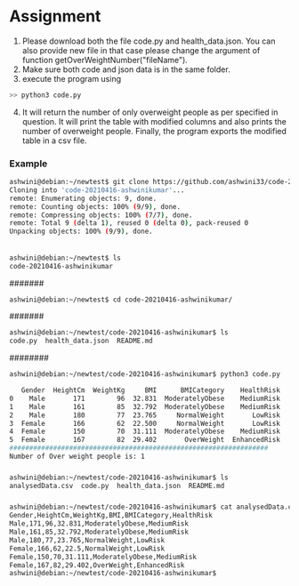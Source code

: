 # Assignment
1. Please download both the file code.py and health_data.json. You can also provide new file in that case please change the argument of function getOverWeightNumber("fileName").
2. Make sure both code and json data is in the same folder.
3. execute the program using 
```bash
>> python3 code.py
```
4.  It will return the number of only overweight people as per specified in question. It will print the table with modified columns and also prints the number of overweight people. Finally, the program exports the modified table in a csv file.

### Example
```bash
ashwini@debian:~/newtest$ git clone https://github.com/ashwini33/code-20210416-ashwinikumar
Cloning into 'code-20210416-ashwinikumar'...
remote: Enumerating objects: 9, done.
remote: Counting objects: 100% (9/9), done.
remote: Compressing objects: 100% (7/7), done.
remote: Total 9 (delta 1), reused 0 (delta 0), pack-reused 0
Unpacking objects: 100% (9/9), done.

```
######
```bash
ashwini@debian:~/newtest$ ls
code-20210416-ashwinikumar
```
#######
```bash
ashwini@debian:~/newtest$ cd code-20210416-ashwinikumar/
```
#######
```bash
ashwini@debian:~/newtest/code-20210416-ashwinikumar$ ls
code.py  health_data.json  README.md
```
########
```bash
ashwini@debian:~/newtest/code-20210416-ashwinikumar$ python3 code.py

   Gender  HeightCm  WeightKg     BMI      BMICategory    HealthRisk
0    Male       171        96  32.831  ModeratelyObese    MediumRisk
1    Male       161        85  32.792  ModeratelyObese    MediumRisk
2    Male       180        77  23.765     NormalWeight       LowRisk
3  Female       166        62  22.500     NormalWeight       LowRisk
4  Female       150        70  31.111  ModeratelyObese    MediumRisk
5  Female       167        82  29.402       OverWeight  EnhancedRisk
#################################################################
Number of Over weight people is: 1
```
#####
```bash
ashwini@debian:~/newtest/code-20210416-ashwinikumar$ ls
analysedData.csv  code.py  health_data.json  README.md
```
#####
```bash
ashwini@debian:~/newtest/code-20210416-ashwinikumar$ cat analysedData.csv 
Gender,HeightCm,WeightKg,BMI,BMICategory,HealthRisk
Male,171,96,32.831,ModeratelyObese,MediumRisk
Male,161,85,32.792,ModeratelyObese,MediumRisk
Male,180,77,23.765,NormalWeight,LowRisk
Female,166,62,22.5,NormalWeight,LowRisk
Female,150,70,31.111,ModeratelyObese,MediumRisk
Female,167,82,29.402,OverWeight,EnhancedRisk
ashwini@debian:~/newtest/code-20210416-ashwinikumar$ 
```
